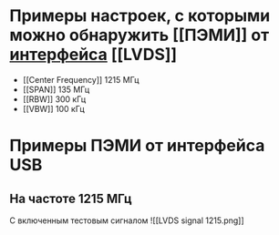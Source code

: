 # Примеры настроек, с которыми можно обнаружить [[ПЭМИ]] от [интерфейса](Интерфейс) [[LVDS]]
- [[Center Frequency]] 1215 МГц
- [[SPAN]] 135 МГц
- [[RBW]] 300 кГц
- [[VBW]] 100 кГц
# Примеры ПЭМИ от интерфейса USB
## На частоте 1215 МГц
С включенным тестовым сигналом
![[LVDS signal 1215.png]]